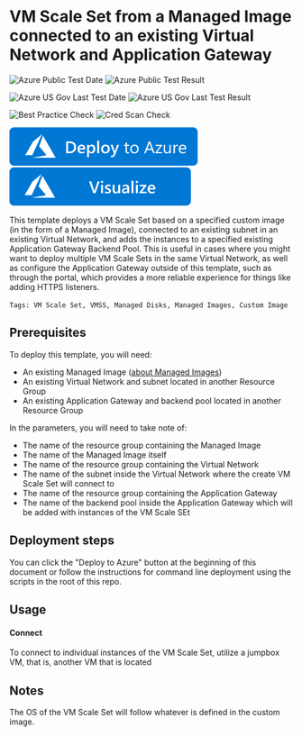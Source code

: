 # VM Scale Set from a Managed Image connected to an existing Virtual Network and Application Gateway

![Azure Public Test Date](https://azurequickstartsservice.blob.core.windows.net/badges/201-vmss-custom-image-existing-vnet-existing-app-gateway/PublicLastTestDate.svg)
![Azure Public Test Result](https://azurequickstartsservice.blob.core.windows.net/badges/201-vmss-custom-image-existing-vnet-existing-app-gateway/PublicDeployment.svg)

![Azure US Gov Last Test Date](https://azurequickstartsservice.blob.core.windows.net/badges/201-vmss-custom-image-existing-vnet-existing-app-gateway/FairfaxLastTestDate.svg)
![Azure US Gov Last Test Result](https://azurequickstartsservice.blob.core.windows.net/badges/201-vmss-custom-image-existing-vnet-existing-app-gateway/FairfaxDeployment.svg)

![Best Practice Check](https://azurequickstartsservice.blob.core.windows.net/badges/201-vmss-custom-image-existing-vnet-existing-app-gateway/BestPracticeResult.svg)
![Cred Scan Check](https://azurequickstartsservice.blob.core.windows.net/badges/201-vmss-custom-image-existing-vnet-existing-app-gateway/CredScanResult.svg)

[![Deploy To Azure](https://raw.githubusercontent.com/Azure/azure-quickstart-templates/master/1-CONTRIBUTION-GUIDE/images/deploytoazure.svg?sanitize=true)]("https://portal.azure.com/#create/Microsoft.Template/uri/https%3A%2F%2Fraw.githubusercontent.com%2FAzure%2Fazure-quickstart-templates%2Fmaster%2F201-vmss-custom-image-existing-vnet-existing-app-gateway%2Fazuredeploy.json")  [![Visualize](https://raw.githubusercontent.com/Azure/azure-quickstart-templates/master/1-CONTRIBUTION-GUIDE/images/visualizebutton.svg?sanitize=true)]("http://armviz.io/#/?load=https%3A%2F%2Fraw.githubusercontent.com%2FAzure%2Fazure-quickstart-templates%2Fmaster%2F201-vmss-custom-image-existing-vnet-existing-app-gateway%2Fazuredeploy.json")






This template deploys a VM Scale Set based on a specified custom image (in the form of a Managed Image), connected to an existing subnet in an existing Virtual Network, and adds the instances to a specified existing Application Gateway Backend Pool. This is useful in cases where you might want to deploy multiple VM Scale Sets in the same Virtual Network, as well as configure the Application Gateway outside of this template, such as through the portal, which provides a more reliable experience for things like adding HTTPS listeners.

`Tags: VM Scale Set, VMSS, Managed Disks, Managed Images, Custom Image`

## Prerequisites

To deploy this template, you will need:
 * An existing Managed Image ([about Managed Images](https://docs.microsoft.com/en-us/azure/virtual-machines/virtual-machines-windows-capture-image-resource))
 * An existing Virtual Network and subnet located in another Resource Group
 * An existing Application Gateway and backend pool located in another Resource Group

In the parameters, you will need to take note of:
 * The name of the resource group containing the Managed Image
 * The name of the Managed Image itself
 * The name of the resource group containing the Virtual Network
 * The name of the subnet inside the Virtual Network where the create VM Scale Set will connect to
 * The name of the resource group containing the Application Gateway
 * The name of the backend pool inside the Application Gateway which will be added with instances of the VM Scale SEt

## Deployment steps

You can click the "Deploy to Azure" button at the beginning of this document or follow the instructions for command line deployment using the scripts in the root of this repo.

## Usage

#### Connect

To connect to individual instances of the VM Scale Set, utilize a jumpbox VM, that is, another VM that is located

## Notes

The OS of the VM Scale Set will follow whatever is defined in the custom image.


